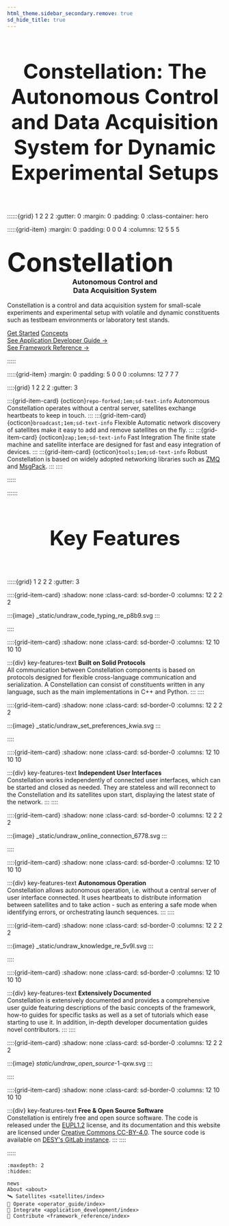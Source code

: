 ```yaml
---
html_theme.sidebar_secondary.remove: true
sd_hide_title: true
---
```

<!-- markdownlint-disable -->

<!-- CSS overrides on the homepage only -->
<style>
.bd-main .bd-content .bd-article-container {
  max-width: 70rem; /* Make homepage a little wider instead of 60em */
}
/* Extra top/bottom padding to the sections */
article.bd-article section {
  padding: 3rem 0 7rem;
}
/* Override all h1 headers except for the hidden ones */
h1:not(.sd-d-none) {
  font-weight: bold;
  font-size: 48px;
  text-align: center;
  margin-bottom: 4rem;
}
/* Override all h3 headers that are not in hero */
h3:not(.hero h3) {
  font-weight: bold;
  text-align: center;
}
</style>

# Constellation: The Autonomous Control and Data Acquisition System for Dynamic Experimental Setups

::::::{grid} 1 2 2 2
:gutter: 0
:margin: 0
:padding: 0
:class-container: hero

:::::{grid-item}
:margin: 0
:padding: 0 0 0 4
:columns: 12 5 5 5

<h2 style="font-size: 60px; font-weight: bold; margin: 2rem 0 0 0;">Constellation</h2>
<h3 style="font-weight: bold; margin-top: 0;">Autonomous Control and <br/>Data Acquisition System</h3>
<p>Constellation is a control and data acquisition system for small-scale experiments and experimental setup with volatile and dynamic constituents such as testbeam environments or laboratory test stands.</p>

<div class="homepage-button-container">
  <div class="homepage-button-container-row">
      <a href="./operator_guide/index.html" class="homepage-button primary-button">Get Started</a>
      <a href="./operator_guide/concepts/constellation.html" class="homepage-button secondary-button">Concepts</a>
  </div>
  <div class="homepage-button-container-row">
      <a href="./application_development/index.html" class="homepage-button-link">See Application Developer Guide →</a>
  </div>
  <div class="homepage-button-container-row">
      <a href="./framework_reference/index.html" class="homepage-button-link">See Framework Reference →</a>
  </div>
</div>

:::::

:::::{grid-item}
:margin: 0
:padding: 5 0 0 0
:columns: 12 7 7 7

::::{grid} 1 2 2 2
:gutter: 3

:::{grid-item-card} {octicon}`repo-forked;1em;sd-text-info` Autonomous
Constellation operates without a central server, satellites exchange heartbeats to keep in touch.
:::
:::{grid-item-card} {octicon}`broadcast;1em;sd-text-info` Flexible
Automatic network discovery of satellites make it easy to add and remove satellites on the fly.
:::
:::{grid-item-card} {octicon}`zap;1em;sd-text-info` Fast Integration
The finite state machine and satellite interface are designed for fast and easy integration of devices.
:::
:::{grid-item-card} {octicon}`tools;1em;sd-text-info` Robust
Constellation is based on widely adopted networking libraries such as [ZMQ](https://zeromq.org/) and [MsgPack](https://msgpack.org/).
:::
::::

:::::

::::::

# Key Features

:::::{grid} 1 2 2 2
:gutter: 3

::::{grid-item-card}
:shadow: none
:class-card: sd-border-0
:columns: 12 2 2 2

:::{image} _static/undraw_code_typing_re_p8b9.svg
:::

::::

::::{grid-item-card}
:shadow: none
:class-card: sd-border-0
:columns: 12 10 10 10

:::{div} key-features-text
<strong>Built on Solid Protocols</strong><br/>
All communication between Constellation components is based on protocols designed for flexible cross-language communication and serialization.
A Constellation can consist of constituents written in any language, such as the main implementations in C++ and Python.
:::
::::

::::{grid-item-card}
:shadow: none
:class-card: sd-border-0
:columns: 12 2 2 2

:::{image} _static/undraw_set_preferences_kwia.svg
:::

::::

::::{grid-item-card}
:shadow: none
:class-card: sd-border-0
:columns: 12 10 10 10

:::{div} key-features-text
<strong>Independent User Interfaces</strong><br/>
Constellation works independently of connected user interfaces, which can be started and closed as needed. They are stateless and will
reconnect to the Constellation and its satellites upon start, displaying the latest state of the network.
:::
::::

::::{grid-item-card}
:shadow: none
:class-card: sd-border-0
:columns: 12 2 2 2

:::{image} _static/undraw_online_connection_6778.svg
:::

::::

::::{grid-item-card}
:shadow: none
:class-card: sd-border-0
:columns: 12 10 10 10

:::{div} key-features-text
<strong>Autonomous Operation</strong><br/>
Constellation allows autonomous operation, i.e. without a central server of user interface connected. It uses heartbeats to distribute
information between satellites and to take action - such as entering a safe mode when identifying errors, or orchestrating launch sequences.
:::
::::

::::{grid-item-card}
:shadow: none
:class-card: sd-border-0
:columns: 12 2 2 2

:::{image} _static/undraw_knowledge_re_5v9l.svg
:::

::::

::::{grid-item-card}
:shadow: none
:class-card: sd-border-0
:columns: 12 10 10 10

:::{div} key-features-text
<strong>Extensively Documented</strong><br/>
Constellation is extensively documented and provides a comprehensive user guide featuring descriptions of the basic concepts of the framework,
how-to guides for specific tasks as well as a set of tutorials which ease starting to use it. In addition, in-depth developer documentation
guides novel contributors.
:::
::::

::::{grid-item-card}
:shadow: none
:class-card: sd-border-0
:columns: 12 2 2 2

:::{image} _static/undraw_open_source_-1-qxw.svg
:::

::::

::::{grid-item-card}
:shadow: none
:class-card: sd-border-0
:columns: 12 10 10 10

:::{div} key-features-text
<strong>Free & Open Source Software</strong><br/>
Constellation is entirely free and open source software. The code is released under the [EUPL1.2](https://opensource.org/licenses/EUPL-1.2) license,
and its documentation and this website are licensed under [Creative Commons CC-BY-4.0](https://creativecommons.org/licenses/by/4.0/). The source code
is available on [DESY's GitLab instance](https://gitlab.desy.de/constellation/constellation).
:::
::::

:::::

```{toctree}
:maxdepth: 2
:hidden:

news
About <about>
🛰️ Satellites <satellites/index>
📑 Operate <operator_guide/index>
🧩 Integrate <application_development/index>
🔧 Contribute <framework_reference/index>
```
